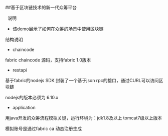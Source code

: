 ##基于区块链技术的新一代众筹平台

 
说明

- 该demo展示了如何在众筹的场景中使用区块链


结构说明

- chaincode

fabric chaincode 源码，支持fabric 1.0版本

- restapi

基于fabric的nodejs SDK 封装了一个基于json rpc的接口，通过CURL可以访问区块链

nodejs的版本必须为 6.10.x

- application

用java开发的众筹流程模拟关键，运行环境为：jdk1.8及以上 tomcat7级以上版本

模拟账号是通过fabric ca 动态注册生成


